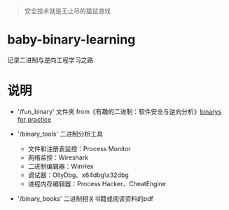 > 安全技术就是无止尽的猫鼠游戏
# baby-binary-learning
记录二进制与逆向工程学习之路

# 说明
- '/fun_binary' 文件夹
from《有趣的二进制：软件安全与逆向分析》[binarys for practice](https://github.com/shyujikou/binarybook)


- '/binary_tools' 二进制分析工具
    - 文件和注册表监控：Process Monitor
    - 网络监控：Wireshark
    - 二进制编辑器：WinHex
    - 调试器：OllyDbg、x64dbg\x32dbg
    - 进程内存编辑器：Process Hacker、CheatEngine

- '/binary_books' 二进制相关书籍或阅读资料的pdf
